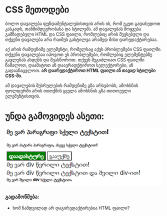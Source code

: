 # CSS მეთოდები

ბოლო დავალება ფუნდამენტალებისთვის არის ის, რომ უკეთ გადახედოთ კასკადს, თანმიმდევრობასა და სტილებს. ამ დავალებას მოყვება გამზადებული HTML და CSS ფაილი, რომლებიც არის შევსებული და თქვენი დავალება არა რაიმეს გასტილვა არამედ მისი დარედაქტირებაა.

აქ არის რამდენიმე ელემენტი, რომელსაც აქვს პრობლემები CSS ფაილში. თქვენი დავალებაა იპოვოთ ეს პრობლემები, რომლებიც ელემენტებზე გავლენას ახდენს და შეასწოროთ. თქვენ შეგიძლიათ CSS ფაილში წაშალოთ, დაამატოთ ან დააერადქტიროთ სელექტორები, ან გადაანაცვლოთ. **არ დაარედაქტიროთ HTML ფაილი ან თავად სტილები CSS-ში**.

ამ დავალების შესრულების რამდენიმე გზა არსებობს, ამოხსნის ფოლდერში არის თითქმის ყველა ამოხსნის გზა თითოეული ელემენტისთვის.

# უნდა გამოვიდეს ასეთი:

![dasrulebuli](https://raw.githubusercontent.com/XazyProject/css-davalebebi/main/fundamentalebi/06-kaskadis-gasworeba/dasrulebuli.png?token=GHSAT0AAAAAACMIWC6DGIYENHH5457Y5LNIZM5MAAQ)

### გადამოწმება:

- ხომ ნამდვილად არ დაგირედაქტირებია HTML ფაილი?